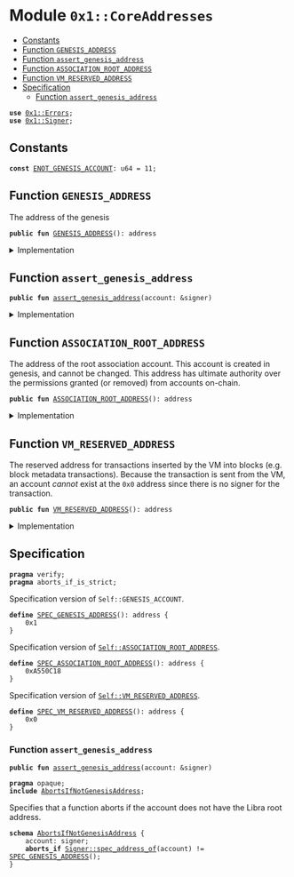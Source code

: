 
<a name="0x1_CoreAddresses"></a>

# Module `0x1::CoreAddresses`



-  [Constants](#@Constants_0)
-  [Function `GENESIS_ADDRESS`](#0x1_CoreAddresses_GENESIS_ADDRESS)
-  [Function `assert_genesis_address`](#0x1_CoreAddresses_assert_genesis_address)
-  [Function `ASSOCIATION_ROOT_ADDRESS`](#0x1_CoreAddresses_ASSOCIATION_ROOT_ADDRESS)
-  [Function `VM_RESERVED_ADDRESS`](#0x1_CoreAddresses_VM_RESERVED_ADDRESS)
-  [Specification](#@Specification_1)
    -  [Function `assert_genesis_address`](#@Specification_1_assert_genesis_address)


<pre><code><b>use</b> <a href="Errors.md#0x1_Errors">0x1::Errors</a>;
<b>use</b> <a href="Signer.md#0x1_Signer">0x1::Signer</a>;
</code></pre>



<a name="@Constants_0"></a>

## Constants


<a name="0x1_CoreAddresses_ENOT_GENESIS_ACCOUNT"></a>



<pre><code><b>const</b> <a href="CoreAddresses.md#0x1_CoreAddresses_ENOT_GENESIS_ACCOUNT">ENOT_GENESIS_ACCOUNT</a>: u64 = 11;
</code></pre>



<a name="0x1_CoreAddresses_GENESIS_ADDRESS"></a>

## Function `GENESIS_ADDRESS`

The address of the genesis


<pre><code><b>public</b> <b>fun</b> <a href="CoreAddresses.md#0x1_CoreAddresses_GENESIS_ADDRESS">GENESIS_ADDRESS</a>(): address
</code></pre>



<details>
<summary>Implementation</summary>


<pre><code><b>public</b> <b>fun</b> <a href="CoreAddresses.md#0x1_CoreAddresses_GENESIS_ADDRESS">GENESIS_ADDRESS</a>(): address {
    0x1
}
</code></pre>



</details>

<a name="0x1_CoreAddresses_assert_genesis_address"></a>

## Function `assert_genesis_address`



<pre><code><b>public</b> <b>fun</b> <a href="CoreAddresses.md#0x1_CoreAddresses_assert_genesis_address">assert_genesis_address</a>(account: &signer)
</code></pre>



<details>
<summary>Implementation</summary>


<pre><code><b>public</b> <b>fun</b> <a href="CoreAddresses.md#0x1_CoreAddresses_assert_genesis_address">assert_genesis_address</a>(account: &signer) {
    <b>assert</b>(<a href="Signer.md#0x1_Signer_address_of">Signer::address_of</a>(account) == <a href="CoreAddresses.md#0x1_CoreAddresses_GENESIS_ADDRESS">GENESIS_ADDRESS</a>(), <a href="Errors.md#0x1_Errors_requires_address">Errors::requires_address</a>(<a href="CoreAddresses.md#0x1_CoreAddresses_ENOT_GENESIS_ACCOUNT">ENOT_GENESIS_ACCOUNT</a>))
}
</code></pre>



</details>

<a name="0x1_CoreAddresses_ASSOCIATION_ROOT_ADDRESS"></a>

## Function `ASSOCIATION_ROOT_ADDRESS`

The address of the root association account. This account is
created in genesis, and cannot be changed. This address has
ultimate authority over the permissions granted (or removed) from
accounts on-chain.


<pre><code><b>public</b> <b>fun</b> <a href="CoreAddresses.md#0x1_CoreAddresses_ASSOCIATION_ROOT_ADDRESS">ASSOCIATION_ROOT_ADDRESS</a>(): address
</code></pre>



<details>
<summary>Implementation</summary>


<pre><code><b>public</b> <b>fun</b> <a href="CoreAddresses.md#0x1_CoreAddresses_ASSOCIATION_ROOT_ADDRESS">ASSOCIATION_ROOT_ADDRESS</a>(): address {
    0xA550C18
}
</code></pre>



</details>

<a name="0x1_CoreAddresses_VM_RESERVED_ADDRESS"></a>

## Function `VM_RESERVED_ADDRESS`

The reserved address for transactions inserted by the VM into blocks (e.g.
block metadata transactions). Because the transaction is sent from
the VM, an account _cannot_ exist at the <code>0x0</code> address since there
is no signer for the transaction.


<pre><code><b>public</b> <b>fun</b> <a href="CoreAddresses.md#0x1_CoreAddresses_VM_RESERVED_ADDRESS">VM_RESERVED_ADDRESS</a>(): address
</code></pre>



<details>
<summary>Implementation</summary>


<pre><code><b>public</b> <b>fun</b> <a href="CoreAddresses.md#0x1_CoreAddresses_VM_RESERVED_ADDRESS">VM_RESERVED_ADDRESS</a>(): address {
    0x0
}
</code></pre>



</details>

<a name="@Specification_1"></a>

## Specification



<pre><code><b>pragma</b> verify;
<b>pragma</b> aborts_if_is_strict;
</code></pre>


Specification version of <code>Self::GENESIS_ACCOUNT</code>.


<a name="0x1_CoreAddresses_SPEC_GENESIS_ADDRESS"></a>


<pre><code><b>define</b> <a href="CoreAddresses.md#0x1_CoreAddresses_SPEC_GENESIS_ADDRESS">SPEC_GENESIS_ADDRESS</a>(): address {
    0x1
}
</code></pre>


Specification version of <code><a href="CoreAddresses.md#0x1_CoreAddresses_ASSOCIATION_ROOT_ADDRESS">Self::ASSOCIATION_ROOT_ADDRESS</a></code>.


<a name="0x1_CoreAddresses_SPEC_ASSOCIATION_ROOT_ADDRESS"></a>


<pre><code><b>define</b> <a href="CoreAddresses.md#0x1_CoreAddresses_SPEC_ASSOCIATION_ROOT_ADDRESS">SPEC_ASSOCIATION_ROOT_ADDRESS</a>(): address {
    0xA550C18
}
</code></pre>


Specification version of <code><a href="CoreAddresses.md#0x1_CoreAddresses_VM_RESERVED_ADDRESS">Self::VM_RESERVED_ADDRESS</a></code>.


<a name="0x1_CoreAddresses_SPEC_VM_RESERVED_ADDRESS"></a>


<pre><code><b>define</b> <a href="CoreAddresses.md#0x1_CoreAddresses_SPEC_VM_RESERVED_ADDRESS">SPEC_VM_RESERVED_ADDRESS</a>(): address {
    0x0
}
</code></pre>



<a name="@Specification_1_assert_genesis_address"></a>

### Function `assert_genesis_address`


<pre><code><b>public</b> <b>fun</b> <a href="CoreAddresses.md#0x1_CoreAddresses_assert_genesis_address">assert_genesis_address</a>(account: &signer)
</code></pre>




<pre><code><b>pragma</b> opaque;
<b>include</b> <a href="CoreAddresses.md#0x1_CoreAddresses_AbortsIfNotGenesisAddress">AbortsIfNotGenesisAddress</a>;
</code></pre>


Specifies that a function aborts if the account does not have the Libra root address.


<a name="0x1_CoreAddresses_AbortsIfNotGenesisAddress"></a>


<pre><code><b>schema</b> <a href="CoreAddresses.md#0x1_CoreAddresses_AbortsIfNotGenesisAddress">AbortsIfNotGenesisAddress</a> {
    account: signer;
    <b>aborts_if</b> <a href="Signer.md#0x1_Signer_spec_address_of">Signer::spec_address_of</a>(account) != <a href="CoreAddresses.md#0x1_CoreAddresses_SPEC_GENESIS_ADDRESS">SPEC_GENESIS_ADDRESS</a>();
}
</code></pre>
